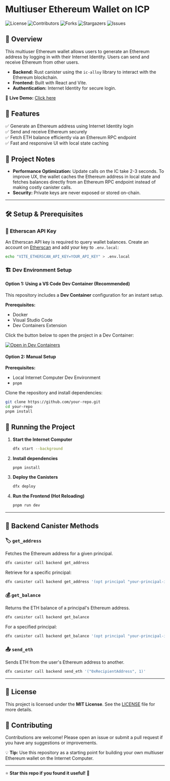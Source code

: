 # Multiuser Ethereum Wallet on ICP

![License](https://img.shields.io/badge/license-MIT-green.svg) ![Contributors](https://img.shields.io/github/contributors/your-repo) ![Forks](https://img.shields.io/github/forks/your-repo) ![Stargazers](https://img.shields.io/github/stars/your-repo) ![Issues](https://img.shields.io/github/issues/your-repo)

## 🚀 Overview
This multiuser Ethereum wallet allows users to generate an Ethereum address by logging in with their Internet Identity. Users can send and receive Ethereum from other users.

- **Backend:** Rust canister using the `ic-alloy` library to interact with the Ethereum blockchain.
- **Frontend:** Built with React and Vite.
- **Authentication:** Internet Identity for secure login.

🔗 **Live Demo:** [Click here](https://7vics-6yaaa-aaaai-ap7lq-cai.icp0.io)

## 📌 Features
✅ Generate an Ethereum address using Internet Identity login  
✅ Send and receive Ethereum securely  
✅ Fetch ETH balance efficiently via an Ethereum RPC endpoint  
✅ Fast and responsive UI with local state caching  

## 📝 Project Notes
- **Performance Optimization:** Update calls on the IC take 2-3 seconds. To improve UX, the wallet caches the Ethereum address in local state and fetches balances directly from an Ethereum RPC endpoint instead of making costly canister calls.
- **Security:** Private keys are never exposed or stored on-chain.

---

## 🛠️ Setup & Prerequisites
### 🔑 Etherscan API Key
An Etherscan API key is required to query wallet balances. Create an account on [Etherscan](https://etherscan.io/) and add your key to `.env.local`:
```sh
echo "VITE_ETHERSCAN_API_KEY=YOUR_API_KEY" > .env.local
```

### 🏗️ Dev Environment Setup
#### Option 1: Using a VS Code Dev Container (Recommended)
This repository includes a **Dev Container** configuration for an instant setup.

**Prerequisites:**
- Docker
- Visual Studio Code
- Dev Containers Extension

Click the button below to open the project in a Dev Container:

[![Open in Dev Containers](https://img.shields.io/badge/Open%20in-VS%20Code-blue)](vscode://vscode-remote/your-repo)

#### Option 2: Manual Setup
**Prerequisites:**
- Local Internet Computer Dev Environment
- `pnpm`

Clone the repository and install dependencies:
```sh
git clone https://github.com/your-repo.git
cd your-repo
pnpm install
```

## 🚀 Running the Project
1. **Start the Internet Computer**
   ```sh
   dfx start --background
   ```
2. **Install dependencies**
   ```sh
   pnpm install
   ```
3. **Deploy the Canisters**
   ```sh
   dfx deploy
   ```
4. **Run the Frontend (Hot Reloading)**
   ```sh
   pnpm run dev
   ```

---

## 📡 Backend Canister Methods
### 🏷️ `get_address`
Fetches the Ethereum address for a given principal.
```sh
dfx canister call backend get_address
```
Retrieve for a specific principal:
```sh
dfx canister call backend get_address '(opt principal "your-principal-id")'
```

### 💰 `get_balance`
Returns the ETH balance of a principal's Ethereum address.
```sh
dfx canister call backend get_balance
```
For a specified principal:
```sh
dfx canister call backend get_balance '(opt principal "your-principal-id")'
```

### 📤 `send_eth`
Sends ETH from the user's Ethereum address to another.
```sh
dfx canister call backend send_eth '("0xRecipientAddress", 1)'
```

---

## 📜 License
This project is licensed under the **MIT License**. See the [LICENSE](LICENSE) file for more details.

## 🤝 Contributing
Contributions are welcome! Please open an issue or submit a pull request if you have any suggestions or improvements.

💡 **Tip:** Use this repository as a starting point for building your own multiuser Ethereum wallet on the Internet Computer.

---

⭐ **Star this repo if you found it useful!** 🚀

